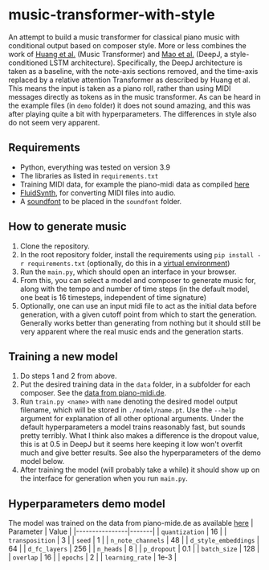 # music-transformer-with-style

An attempt to build a music transformer for classical piano music with conditional output based on composer style. 
More or less combines the work of [Huang et al.](https://browse.arxiv.org/pdf/1809.04281.pdf) (Music Transformer) and [Mao et al.](https://browse.arxiv.org/pdf/1801.00887.pdf) (DeepJ, a style-conditioned LSTM architecture). 
Specifically, the DeepJ architecture is taken as a baseline, with the note-axis sections removed, and the time-axis replaced by a relative attention Transformer
as described by Huang et al. This means the input is taken as a piano roll, rather than using MIDI messages directly as tokens as in the music transformer.
As can be heard in the example files (in ``demo`` folder) it does not sound amazing, and this was after playing quite a bit with hyperparameters. The differences in style also do not seem very apparent.

## Requirements
- Python, everything was tested on version 3.9
- The libraries as listed in ``requirements.txt``
- Training MIDI data, for example the piano-midi data as compiled [here](https://www.kaggle.com/datasets/soumikrakshit/classical-music-midi)
- [FluidSynth](https://github.com/FluidSynth/fluidsynth/wiki/Download), for converting MIDI files into audio.
- A [soundfont](https://github.com/FluidSynth/fluidsynth/wiki/SoundFont) to be placed in the ``soundfont`` folder.

## How to generate music
1. Clone the repository.
2. In the root repository folder, install the requirements using ``pip install -r requirements.txt`` (optionally, do this in a [virtual environment](https://docs.python.org/3/library/venv.html))
3. Run the ``main.py``, which should open an interface in your browser.
4. From this, you can select a model and composer to generate music for, along with the tempo and number of time steps (in the default model, one beat is 16 timesteps, independent of time signature)
5. Optionally, one can use an input midi file to act as the initial data before generation, with a given cutoff point from which to start the generation. 
Generally works better than generating from nothing but it should still be very apparent where the real music ends and the generation starts.

## Training a new model
1. Do steps 1 and 2 from above.
2. Put the desired training data in the `data` folder, in a subfolder for each composer. See the [data from piano-midi.de](https://www.kaggle.com/datasets/soumikrakshit/classical-music-midi).
3. Run ``train.py <name>`` with `name` denoting the desired model output filename, which will be stored in `./model/name.pt`. Use the ``--help`` argument for explanation of all other optional arguments. 
Under the default hyperparameters a model trains reasonably fast, but sounds pretty terribly. What I think also makes a difference is the dropout value, this is at 0.5 in DeepJ but it seems here keeping it low won't overfit much and give better results. See also the hyperparameters of the demo model below.
4. After training the model (will probably take a while) it should show up on the interface for generation when you run `main.py`.

## Hyperparameters demo model
The model was trained on the data from piano-mide.de as available [here](https://www.kaggle.com/datasets/soumikrakshit/classical-music-midi)
| Parameter      | Value |
|----------------|-------|
| `quantization`   | 16    |
| `transposition`  | 3     |
| `seed`           | 1     |
| `n_note_channels` | 48    |
| `d_style_embeddings` | 64 |
| `d_fc_layers` | 256 |
| `n_heads` |  8 |
| `p_dropout` | 0.1 |
| `batch_size` | 128 |
| `overlap` | 16 |
| `epochs` | 2 |
| `learning_rate` | 1e-3 | 
